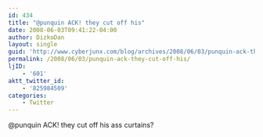 ```yaml
---
id: 434
title: "@punquin ACK! they cut off his"
date: 2008-06-03T09:41:22-04:00
author: DizkoDan
layout: single
guid: 'http://www.cyberjunx.com/blog/archives/2008/06/03/punquin-ack-they-cut-off-his/'
permalink: /2008/06/03/punquin-ack-they-cut-off-his/
ljID:
    - '601'
aktt_twitter_id:
    - '825984509'
categories:
    - Twitter
---
```


@punquin ACK! they cut off his ass curtains?